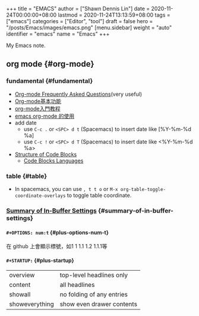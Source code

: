+++
title = "EMACS"
author = ["Shawn Dennis Lin"]
date = 2020-11-24T00:00:00+08:00
lastmod = 2020-11-24T13:13:59+08:00
tags = ["emacs"]
categories = ["Editor", "tool"]
draft = false
hero = "/posts/Emacs/images/emacs.png"
[menu.sidebar]
  weight = "auto"
  identifier = "emacs"
  name = "Emacs"
+++

My Emacs note.  

<!--more-->


## org mode {#org-mode}


### fundamental {#fundamental}

-   [Org-mode Frequently Asked Questions](https://mattduck.github.io/generic-css/demo/org-demo.html#Tables)(very useful)
-   [Org-mode基本功能](https://www.johneyzheng.top/2019/01/Org%5Fmode/)
-   [org-mode入門教程](http://fuzihao.org/blog/2015/02/19/org-mode%E6%95%99%E7%A8%8B/)
-   [emacs org-mode 的使用](https://www.wenhui.space/docs/02-emacs/emacs%5Forg%5Fmode/)
-   add date  
    -   use `C-c .` or `<SPC> d t` (Spacemacs) to insert date like [%Y-%m-%d %a]
    -   use `C-c !` or `<SPC> d T` (Spacemacs) to insert date like <%Y-%m-%d %a>
-   [Structure of Code Blocks](https://orgmode.org/manual/Structure-of-Code-Blocks.html)  
    -   [Code Blocks Languages](https://orgmode.org/manual/Languages.html#Languages)


### table {#table}

-   In spacemacs, you can use `, t t o` or `M-x org-table-toggle-coordinate-overlays` to toggle table coordinate.


### [Summary of In-Buffer Settings](https://orgmode.org/manual/In%5F002dbuffer-Settings.html) {#summary-of-in-buffer-settings}


#### `#+OPTIONS: num:t` {#plus-options-num-t}

在 github 上會顯示標號，如1 1 1.1 1.2 1.1.1等  


#### `#+STARTUP:` {#plus-startup}

|                |                           |
|----------------|---------------------------|
| overview       | top-level headlines only  |
| content        | all headlines             |
| showall        | no folding of any entries |
| showeverything | show even drawer contents |
